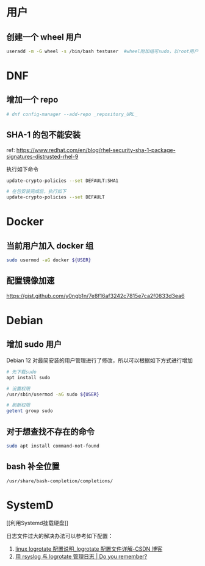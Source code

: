 # 用户

## 创建一个 wheel 用户

```bash
useradd -m -G wheel -s /bin/bash testuser  #wheel附加组可sudo，以root用户执行命令 -m同时创建用户家目录
```

# DNF

## 增加一个 repo

```bash
# dnf config-manager --add-repo _repository_URL_
```

## SHA-1 的包不能安装

ref: https://www.redhat.com/en/blog/rhel-security-sha-1-package-signatures-distrusted-rhel-9

执行如下命令

```bash
update-crypto-policies --set DEFAULT:SHA1

# 在包安装完成后，执行如下
update-crypto-policies --set DEFAULT
```
# Docker

## 当前用户加入 docker 组

```bash
sudo usermod -aG docker ${USER}
```

## 配置镜像加速

https://gist.github.com/y0ngb1n/7e8f16af3242c7815e7ca2f0833d3ea6

# Debian

## 增加 sudo 用户

Debian 12 对最简安装的用户管理进行了修改，所以可以根据如下方式进行增加

```bash
# 先下载sudo
apt install sudo

# 设置权限
/usr/sbin/usermod -aG sudo ${USER}

# 刷新权限
getent group sudo
```

## 对于想查找不存在的命令

```bash
sudo apt install command-not-found
```

## bash 补全位置

`/usr/share/bash-completion/completions/`

# SystemD

[[利用Systemd挂载硬盘]]

日志文件过大的解决办法可以参考如下配置：

1. [linux logrotate 配置说明_logrotate 配置文件详解-CSDN 博客](https://blog.csdn.net/xiaojin21cen/article/details/122309230)
2. [用 rsyslog 与 logrotate 管理日志 | Do you remember?](https://wbuntu.com/p/1243/)